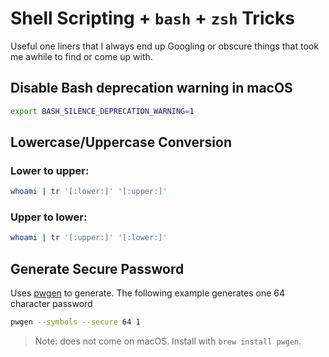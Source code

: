 # Shell Scripting + `bash` + `zsh` Tricks

Useful one liners that I always end up Googling or obscure things that took me awhile to find or come up with.

## Disable Bash deprecation warning in macOS

```bash
export BASH_SILENCE_DEPRECATION_WARNING=1
```

## Lowercase/Uppercase Conversion

### Lower to upper:

```bash
whoami | tr '[:lower:]' '[:upper:]'
```

### Upper to lower:

```bash
whoami | tr '[:upper:]' '[:lower:]'
```

## Generate Secure Password

Uses [pwgen](https://linux.die.net/man/1/pwgen) to generate. The following example generates one 64 character password

```bash
pwgen --symbols --secure 64 1
```

> Note: does not come on macOS. Install with `brew install pwgen`. 
